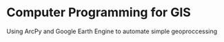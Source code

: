# Computer Programming for GIS

Using ArcPy and Google Earth Engine to automate simple geoproccessing 

